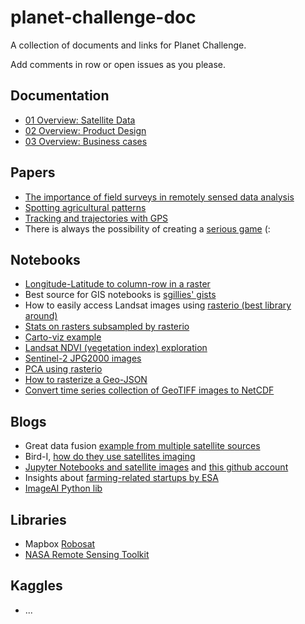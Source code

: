 # planet-challenge-doc
A collection of documents and links for Planet Challenge.

Add comments in row or open issues as you please.

## Documentation

* [01 Overview: Satellite Data](01-Overview_Sat_Data.md)
* [02 Overview: Product Design](02-Overview_Product.md)
* [03 Overview: Business cases](03-Overview_Business_Cases.md)

## Papers

* [The importance of field surveys in remotely sensed data analysis](https://arxiv.org/abs/1710.09342)
* [Spotting agricultural patterns](http://arxiv.org/abs/1803.11259)
* [Tracking and trajectories with GPS](https://arxiv.org/abs/1807.04639)
* There is always the possibility of creating a [serious game](https://arxiv.org/pdf/1708.04176.pdf) (:

## Notebooks

* [Longitude-Latitude to column-row in a raster](https://gist.github.com/ColinTalbert/d43fcf258a40dbe3c4f81deb6b225f92)
* Best source for GIS notebooks is [sgillies' gists](https://gist.github.com/sgillies)
* How to easily access Landsat images using [rasterio (best library around)](https://gist.github.com/sgillies/7e5cd548110a5b4d45ac1a1d93cb17a3) 
* [Stats on rasters subsampled by rasterio](https://gist.github.com/sgillies/9676184)
* [Carto-viz example](https://gist.github.com/ColinTalbert/1bb0634261641f7a239bbb86370d889b)
* [Landsat NDVI (vegetation index) exploration](https://gist.github.com/ColinTalbert/bcff6f7c75acaaf2f04f)
* [Sentinel-2 JPG2000 images](https://gist.github.com/jpolchlo/bbcc764687127df83b34dce348418a54)
* [PCA using rasterio](https://gist.github.com/CEKrause/5578d28b0131576aeb1929118864d880)
* [How to rasterize a Geo-JSON](https://gist.github.com/sgillies/9848036)
* [Convert time series collection of GeoTIFF images to NetCDF](https://gist.github.com/rsignell-usgs/032e8d787da566fc3d666011c514799b)

## Blogs

* Great data fusion [example from multiple satellite sources](https://www.planet.com/pulse/publications/sensor-fusion-of-planet-landsat-and-modis-data-for-unprecedented-land-surface-monitoring/)
* Bird-I, [how do they use satellites imaging](https://blog.hibirdi.com/)
* [Jupyter Notebooks and satellite images](https://www.linkedin.com/pulse/jupyter-notebooks-satellite-imagery-andrew-cutts/) and [this github account](https://github.com/acgeospatial)
* Insights about [farming-related startups by ESA](https://business.esa.int/news/european-data-driven-agtech-startups)
* [ImageAI Python lib](https://towardsdatascience.com/object-detection-with-10-lines-of-code-d6cb4d86f606)

## Libraries

* Mapbox [Robosat](https://github.com/mapbox/robosat)
* [NASA Remote Sensing Toolkit](https://software.nasa.gov/remotesensing/)

## Kaggles

* ...
